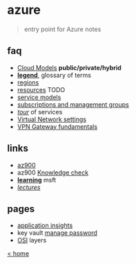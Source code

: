 # azure

> entry point for Azure notes

## faq

- [Cloud Models](./learn/tocm.md) **public/private/hybrid**
- [**legend**](legend.md), glossary of terms
- [regions](./learn/133-region.md)
- [resources](resources.md) TODO
- [service models](./learn/service-models.md)
- [subscriptions and management groups](./learn/smg.md)
- [_tour_](./learn/114-tour.md) of services 
- [Virtual Network settings](./learn/vnet.settings.md)
- [VPN Gateway fundamentals](./learn/vpn.gateway.fndmnt.md)

## links

- [az900](./learn/az900.md)
- az900 [Knowledge check](./learn/az900-kc.md)
- [**learning**](learn.md) msft
- [_lectures_](lectures.md)

## pages

- [application insights](./pages/app.insight.md)
- key vault [manage password](./learn/akv.pass.md)
- [OSI](./pages/osi.md) layers

[< home](../README.md)